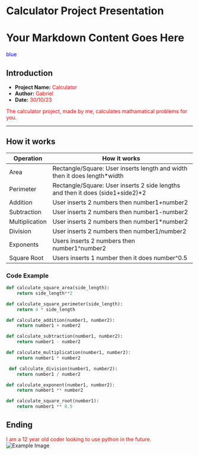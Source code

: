 # Calculator Project Presentation

# Your Markdown Content Goes Here

<span style="color: blue;">blue</span>

## Introduction
- **Project Name:** <span style="color: red;">Calculator</span>
- **Author:** <span style="color: red;">Gabriel</span>
- **Date:** <span style="color: red;">30/10/23</span>

 <span style="color: red;">The calculator project, made by me, calculates mathamatical problems for you.</span>

---
## How it works
| Operation      | How it works |
| ----------- | ----------- |
| Area      | Rectangle/Square: User inserts length and width then it does length*width     |
| Perimeter   |Rectangle/Square: User inserts 2 side lengths and then it does (side1+side2)*2        |
| Addition     | User inserts 2 numbers then number1+number2 |
| Subtraction      | User inserts 2 numbers then number1-number2 |
| Multiplication      | User inserts 2 numbers then number1*number2 |
| Division      | User inserts 2 numbers then number1/number2 |
| Exponents      | Users inserts 2 numbers then number1^number2 |
| Square Root      | Users inserts 1 number then it does number^0.5 |

### Code Example
```python
def calculate_square_area(side_length):
    return side_length**2

def calculate_square_perimeter(side_length):
    return 4 * side_length

def calculate_addition(number1, number2):
    return number1 + number2

def calculate_subtraction(number1, number2):
    return number1 - number2

def calculate_multiplication(number1, number2):
    return number1 * number2

 def calculate_division(number1, number2):
    return number1 / number2

def calculate_exponent(number1, number2):
    return number1 ** number2

def calculate_square_root(number1):
    return number1 ** 0.5
```
## Ending

 <span style="color: red;">I am a 12 year old coder looking to use python in the future.</span>
![Example Image](https://dcx0p3on5z8dw.cloudfront.net/Aakash/s3fs-public/pdf_management_files/target_solutions/circle.png?2EFx8HFHStvhUOgSb4e6t1JwTQ4bSj4U)
